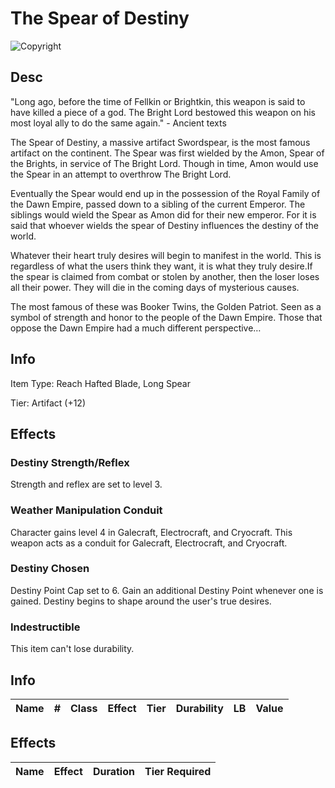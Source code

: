 # The Spear of Destiny

![Copyright](TheSpearOfDestiny.jpg)

## Desc

"Long ago, before the time of Fellkin or Brightkin, this weapon is said to have killed a piece of a god. The Bright Lord bestowed this weapon on his most loyal ally to do the same again." - Ancient texts

The Spear of Destiny, a massive artifact Swordspear,  is the most famous artifact on the continent. The Spear was first wielded by the Amon, Spear of the Brights, in service of The Bright Lord. Though in time, Amon would use the Spear in an attempt to overthrow The Bright Lord.

Eventually the Spear would end up in the possession of the Royal Family of the Dawn Empire, passed down to a sibling of the current Emperor. The siblings would wield the Spear as Amon did for their new emperor. For it is said that whoever wields the spear of Destiny influences the destiny of the world.

Whatever their heart truly desires will begin to manifest in the world. This is regardless of what the users think they want, it is what they truly desire.If the spear is claimed from combat or stolen by another, then the loser loses all their power. They will die in the coming days of mysterious causes.

The most famous of these was Booker Twins, the Golden Patriot. Seen as a symbol of strength and honor to the people of the Dawn Empire. Those that oppose the Dawn Empire had a much different perspective…

## Info

Item Type: Reach Hafted Blade, Long Spear

Tier: Artifact (+12)

## Effects

### Destiny Strength/Reflex

Strength and reflex are set to level 3.

### Weather Manipulation Conduit

Character gains level 4 in Galecraft, Electrocraft, and Cryocraft. This weapon acts as a conduit for Galecraft, Electrocraft, and Cryocraft.

### Destiny Chosen

Destiny Point Cap set to 6. Gain an additional Destiny Point whenever one is gained. Destiny begins to shape around the user's true desires.

### Indestructible

This item can't lose durability.

## Info

| Name | # | Class | Effect | Tier | Durability | LB | Value |
| :--: | :-: | :---: | :----: | :--: | :--------: | :-: | :---: |

## Effects

| Name | Effect | Duration | Tier Required |
| :--- | :----: | :------: | :-----------: |

